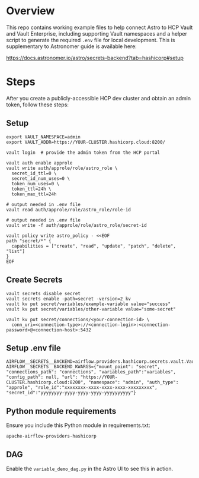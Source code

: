 # Overview

This repo contains working example files to help connect Astro to HCP Vault and Vault Enterprise, including supporting Vault namespaces and a helper script to generate the required `.env` file for local development. This is supplementary to Astronomer guide is available here:

https://docs.astronomer.io/astro/secrets-backend?tab=hashicorp#setup


# Steps

After you create a publicly-accessible HCP dev cluster and obtain an admin token, follow these steps:

## Setup

```
export VAULT_NAMESPACE=admin
export VAULT_ADDR=https://YOUR-CLUSTER.hashicorp.cloud:8200/

vault login  # provide the admin token from the HCP portal

vault auth enable approle
vault write auth/approle/role/astro_role \
  secret_id_ttl=0 \
  secret_id_num_uses=0 \
  token_num_uses=0 \
  token_ttl=24h \
  token_max_ttl=24h

# output needed in .env file
vault read auth/approle/role/astro_role/role-id 

# output needed in .env file
vault write -f auth/approle/role/astro_role/secret-id  

vault policy write astro_policy - <<EOF
path "secret/*" {
  capabilities = ["create", "read", "update", "patch", "delete", "list"]
}
EOF
```

## Create Secrets

```
vault secrets disable secret
vault secrets enable -path=secret -version=2 kv
vault kv put secret/variables/example-variable value="success"
vault kv put secret/variables/other-variable value="some-secret"

vault kv put secret/connections/<your-connection-id> \   
  conn_uri=<connection-type>://<connection-login>:<connection-password>@<connection-host>:5432
```

## Setup .env file

```
AIRFLOW__SECRETS__BACKEND=airflow.providers.hashicorp.secrets.vault.VaultBackend
AIRFLOW__SECRETS__BACKEND_KWARGS={"mount_point": "secret", "connections_path": "connections", "variables_path":"variables", "config_path": null, "url": "https://YOUR-CLUSTER.hashicorp.cloud:8200", "namespace": "admin", "auth_type": "approle", "role_id":"xxxxxxxx-xxxx-xxxx-xxxx-xxxxxxxxx", "secret_id":"yyyyyyyy-yyyy-yyyy-yyyy-yyyyyyyyyy"}
```

## Python module requirements

Ensure you include this Python module in requirements.txt:

```
apache-airflow-providers-hashicorp
```

## DAG
Enable the `variable_demo_dag.py` in the Astro UI to see this in action.